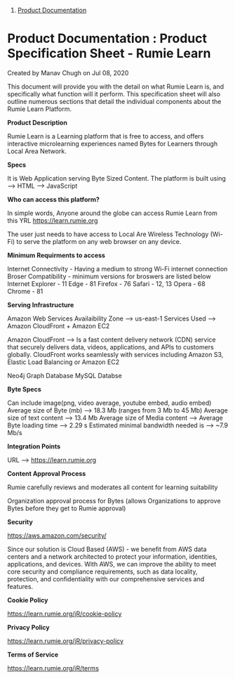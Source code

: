 
1.  [Product Documentation](index.html)

Product Documentation : Product Specification Sheet - Rumie Learn
=================================================================

Created by Manav Chugh on Jul 08, 2020

This document will provide you with the detail on what Rumie Learn is, and specifically what function will it perform. This specification sheet will also outline numerous sections that detail the individual components about the Rumie Learn Platform.

**Product Description**

Rumie Learn is a Learning platform that is free to access, and offers interactive 
microlearning experiences named Bytes for Learners through Local Area Network. 

**Specs**

It is Web Application serving Byte Sized Content. The platform is built using 
--> HTML 
--> JavaScript 
 

**Who can access this platform?**

In simple words, Anyone around the globe can access Rumie Learn from this YRL
https://learn.rumie.org

The user just needs to have access to Local Are Wireless Technology (Wi-Fi) to serve 
the platform on any web browser on any device. 

**Minimum Requirments to access**

Internet Connectivity - Having a medium to strong Wi-Fi internet connection 
Broser Compatibility - minimum versions for broswers are listed below 
Internet Explorer - 11
Edge - 81
Firefox - 76
Safari - 12, 13
Opera - 68
Chrome - 81

**Serving Infrastructure**

Amazon Web Services 
Availaibility Zone --> us-east-1 
Services Used --> Amazon CloudFront + Amazon EC2 

Amazon CloudFront --> Is a fast content delivery network (CDN) service that securely 
delivers data, videos, applications, and APIs to customers globally. CloudFront works 
seamlessly with services including Amazon S3, Elastic Load Balancing or Amazon EC2

Neo4j Graph Database
MySQL Databse 

**Byte Specs**

Can include image(png, video average, youtube embed, audio embed) 
Average size of Byte (mb) --> 18.3 Mb (ranges from 3 Mb to 45 Mb)
Average size of text content --> 13.4 Mb
Average size of Media content --> 
Average Byte loading time --> 2.29 s
Estimated minimal bandwidth needed is --> ~7.9 Mb/s

**Integration Points**

URL --> https://learn.rumie.org

**Content Approval Process**

Rumie carefully reviews and moderates all content for learning suitability

Organization approval process for Bytes (allows Organizations to approve Bytes before 
they get to Rumie approval)

**Security**

https://aws.amazon.com/security/

Since our solution is Cloud Based (AWS) - we benefit from AWS data centers and a network 
architected to protect your information, identities, applications, and devices. 
With AWS, we can improve the ability to meet core security and compliance requirements, 
such as data locality, protection, and confidentiality with our comprehensive services 
and features.

**Cookie Policy**

https://learn.rumie.org/jR/cookie-policy

**Privacy Policy**

https://learn.rumie.org/jR/privacy-policy

**Terms of Service**

https://learn.rumie.org/jR/terms

